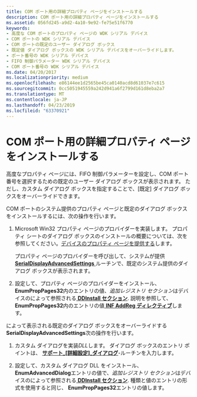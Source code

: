 ```yaml
---
title: COM ポート用の詳細プロパティ ページをインストールする
description: COM ポート用の詳細プロパティ ページをインストールする
ms.assetid: 056fd245-a9d2-4a10-9e92-fe75e51f6770
keywords:
- 高度な COM ポートのプロパティ ページの WDK シリアル デバイス
- COM ポートの WDK シリアル デバイス
- COM ポートの既定のユーザー ダイアログ ボックス
- 既定値 ダイアログ ボックスの WDK シリアル デバイスをオーバーライドします。
- ポート番号の WDK シリアル デバイス
- FIFO 制御パラメーター WDK シリアル デバイス
- COM ポート番号の WDK シリアル デバイス
ms.date: 04/20/2017
ms.localizationpriority: medium
ms.openlocfilehash: e86144ee1d2565be45ca0140acd8d61037e7c615
ms.sourcegitcommit: 0cc5051945559a242d941a6f2799d161d8eba2a7
ms.translationtype: MT
ms.contentlocale: ja-JP
ms.lasthandoff: 04/23/2019
ms.locfileid: "63370921"
---
```

# <a name="installing-an-advanced-properties-page-for-a-com-port"></a>COM ポート用の詳細プロパティ ページをインストールする





高度なプロパティ ページには、FIFO 制御パラメーターを設定し、COM ポート番号を選択するための既定のユーザー ダイアログ ボックスが表示されます。 ただし、カスタム ダイアログ ボックスを指定することで、[既定] ダイアログ ボックスをオーバーライドできます。

COM ポートのシステム提供のプロパティ ページと既定のダイアログ ボックスをインストールするには、次の操作を行います。

1.  Microsoft Win32 プロパティ ページのプロバイダーを実装します。 プロパティ シートのダイアログ ボックスのインストールの概要については、次を参照してください。[デバイスのプロパティ ページを提供する](https://msdn.microsoft.com/library/windows/hardware/ff549784)します。

    プロパティ ページのプロバイダーを呼び出して、システムが提供[ **SerialDisplayAdvancedSettings** ](https://msdn.microsoft.com/library/windows/hardware/ff547447)ルーチンで、既定のシステム提供のダイアログ ボックスが表示されます。

2.  設定して、プロパティ ページのプロバイダーをインストール、 **EnumPropPages32**内のエントリの値、*追加レジストリ セクション*はデバイスのによって参照される[ **DDInstall セクション**](https://msdn.microsoft.com/library/windows/hardware/ff547344). 説明を参照して、 **EnumPropPages32**内のエントリの値[ **INF AddReg ディレクティブ**](https://msdn.microsoft.com/library/windows/hardware/ff546320)します。

によって表示される既定のダイアログ ボックスをオーバーライドする**SerialDisplayAdvancedSettings**次の操作を行います。

1.  カスタム ダイアログを実装*DLL*します。 ダイアログ ボックスのエントリ ポイントは、 [**サポート\_[詳細設定]\_ダイアログ**](https://msdn.microsoft.com/library/windows/hardware/ff546956)-ルーチンを入力します。

2.  設定して、カスタム ダイアログ DLL をインストール、 **EnumAdvancedDialog**エントリの値で、*追加レジストリ セクション*はデバイスのによって参照される[ **DDInstall セクション**](https://msdn.microsoft.com/library/windows/hardware/ff547344). 種類と値のエントリの形式を使用すると同じ、 **EnumPropPages32**エントリの値します。

 

 




